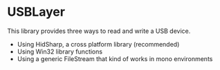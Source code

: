 # USBLayer

This library provides three ways to read and write a USB device.
* Using HidSharp, a cross platform library (recommended)
* Using Win32 library functions
* Using a generic FileStream that kind of works in mono environments
